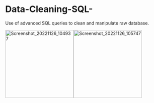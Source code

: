 # Data-Cleaning-SQL-

Use of advanced SQL queries to clean and manipulate raw database.

<img width="217" alt="Screenshot_20221126_104937" src="https://user-images.githubusercontent.com/115903497/204099907-c2918cc1-19ab-4fb0-8a4b-b84f6cb23b63.png"><img width="217" alt="Screenshot_20221126_105747" src="https://user-images.githubusercontent.com/115903497/204100167-977b29fb-5fc6-4ba7-9d4d-e177228bc774.png">
